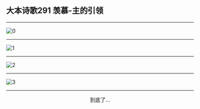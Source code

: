 
## 大本诗歌291 羡慕-主的引领
        
<div id="aplayer0"></div>

---

<img alt="0" data-original="https://cdn.jsdelivr.net/gh/k34869/shi/data/d0290/0">

---

<img alt="1" data-original="https://cdn.jsdelivr.net/gh/k34869/shi/data/d0290/1">

---

<img alt="2" data-original="https://cdn.jsdelivr.net/gh/k34869/shi/data/d0290/2">

---

<img alt="3" data-original="https://cdn.jsdelivr.net/gh/k34869/shi/data/d0290/3">

---

<p style="text-align: center">到底了...</p>

<script src="/js/dist-view.js"></script>

<script>
MAIN.id = 'd0290';
        
const ap0 = new APlayer({
    container: document.getElementById('aplayer0'),
    volume: 1,
    loop: 'none',
    preload: 'none',
    audio: [{
        name: '大本诗歌291.mp3',
        artist: '大本诗歌',
        url: 'https://res.wx.qq.com/voice/getvoice?mediaid=MzI0NTk3MDM5M18yMjQ3NDkxMTE2',
        cover: '/favicon'
    }]
});
</script>
